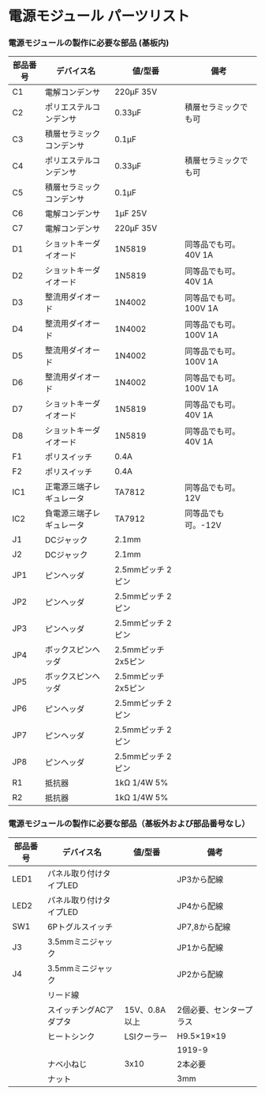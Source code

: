 # 電源モジュール パーツリスト

### 電源モジュールの製作に必要な部品 (基板内)

| 部品番号 | デバイス名        | 値/型番           | 備考             |
| ---- | ------------ | -------------- | -------------- |
| C1   | 電解コンデンサ      | 220μF 35V      |                |
| C2   | ポリエステルコンデンサ  | 0.33μF         | 積層セラミックでも可     |
| C3   | 積層セラミックコンデンサ | 0.1μF          |                |
| C4   | ポリエステルコンデンサ  | 0.33μF         | 積層セラミックでも可     |
| C5   | 積層セラミックコンデンサ | 0.1μF          |                |
| C6   | 電解コンデンサ      | 1μF 25V        |                |
| C7   | 電解コンデンサ      | 220μF 35V      |                |
| D1   | ショットキーダイオード  | 1N5819         | 同等品でも可。40V 1A  |
| D2   | ショットキーダイオード  | 1N5819         | 同等品でも可。40V 1A  |
| D3   | 整流用ダイオード     | 1N4002         | 同等品でも可。100V 1A |
| D4   | 整流用ダイオード     | 1N4002         | 同等品でも可。100V 1A |
| D5   | 整流用ダイオード     | 1N4002         | 同等品でも可。100V 1A |
| D6   | 整流用ダイオード     | 1N4002         | 同等品でも可。100V 1A |
| D7   | ショットキーダイオード  | 1N5819         | 同等品でも可。40V 1A  |
| D8   | ショットキーダイオード  | 1N5819         | 同等品でも可。40V 1A  |
| F1   | ポリスイッチ       | 0.4A           |                |
| F2   | ポリスイッチ       | 0.4A           |                |
| IC1  | 正電源三端子レギュレータ | TA7812         | 同等品でも可。12V     |
| IC2  | 負電源三端子レギュレータ | TA7912         | 同等品でも可。-12V    |
| J1   | DCジャック       | 2.1mm          |                |
| J2   | DCジャック       | 2.1mm          |                |
| JP1  | ピンヘッダ        | 2.5mmピッチ 2ピン   |                |
| JP2  | ピンヘッダ        | 2.5mmピッチ 2ピン   |                |
| JP3  | ピンヘッダ        | 2.5mmピッチ 2ピン   |                |
| JP4  | ボックスピンヘッダ    | 2.5mmピッチ 2x5ピン |                |
| JP5  | ボックスピンヘッダ    | 2.5mmピッチ 2x5ピン |                |
| JP6  | ピンヘッダ        | 2.5mmピッチ 2ピン   |                |
| JP7  | ピンヘッダ        | 2.5mmピッチ 2ピン   |                |
| JP8  | ピンヘッダ        | 2.5mmピッチ 2ピン   |                |
| R1   | 抵抗器          | 1kΩ 1/4W 5%    |                |
| R2   | 抵抗器          | 1kΩ 1/4W 5%    |                |

### 電源モジュールの製作に必要な部品（基板外および部品番号なし）

| 部品番号 | デバイス名         | 値/型番       | 備考           |
| ---- | ------------- | ---------- | ------------ |
| LED1 | パネル取り付けタイプLED |            | JP3から配線      |
| LED2 | パネル取り付けタイプLED |            | JP4から配線      |
| SW1  | 6Pトグルスイッチ     |            | JP7,8から配線    |
| J3   | 3.5mmミニジャック   |            | JP1から配線      |
| J4   | 3.5mmミニジャック   |            | JP2から配線      |
|      | リード線          |            |              |
|      | スイッチングACアダプタ  | 15V、0.8A以上 | 2個必要、センタープラス |
|      | ヒートシンク        | LSIクーラー    | H9.5×19×19   |
|      |               |            | 1919-9       |
|      | ナベ小ねじ         | 3x10       | 2本必要         |
|      | ナット           |            | 3mm          |